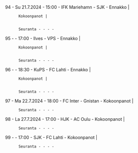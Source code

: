 94 - Su 21.7.2024 - 15:00 - IFK Mariehamn - SJK - Ennakko |
        
        
          Kokoonpanot |
        
        
          Seuranta - - - -
95 -  - 17:00 - Ilves - VPS - Ennakko |
        
        
          Kokoonpanot |
        
        
          Seuranta - - - -
96 -  - 18:30 - KuPS - FC Lahti - Ennakko |
        
        
          Kokoonpanot |
        
        
          Seuranta - - - -
97 - Ma 22.7.2024 - 18:00 - FC Inter - Gnistan - Kokoonpanot |
        
        
          Seuranta - - - -
98 - La 27.7.2024 - 17:00 - HJK - AC Oulu - Kokoonpanot |
        
        
          Seuranta - - - -
99 -  - 17:00 - SJK - FC Lahti - Kokoonpanot |
        
        
          Seuranta - - - -
